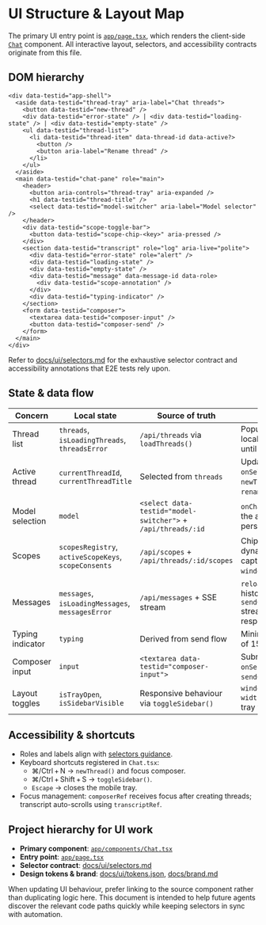 # UI Structure & Layout Map

The primary UI entry point is [`app/page.tsx`](../../app/page.tsx), which renders the client-side [`Chat`](../../app/components/Chat.tsx) component. All interactive layout, selectors, and accessibility contracts originate from this file.

## DOM hierarchy

```
<div data-testid="app-shell">
  <aside data-testid="thread-tray" aria-label="Chat threads">
    <button data-testid="new-thread" />
    <div data-testid="error-state" /> | <div data-testid="loading-state" /> | <div data-testid="empty-state" />
    <ul data-testid="thread-list">
      <li data-testid="thread-item" data-thread-id data-active?>
        <button />
        <button aria-label="Rename thread" />
      </li>
    </ul>
  </aside>
  <main data-testid="chat-pane" role="main">
    <header>
      <button aria-controls="thread-tray" aria-expanded />
      <h1 data-testid="thread-title" />
      <select data-testid="model-switcher" aria-label="Model selector" />
    </header>
    <div data-testid="scope-toggle-bar">
      <button data-testid="scope-chip-<key>" aria-pressed />
    </div>
    <section data-testid="transcript" role="log" aria-live="polite">
      <div data-testid="error-state" role="alert" />
      <div data-testid="loading-state" />
      <div data-testid="empty-state" />
      <div data-testid="message" data-message-id data-role>
        <div data-testid="scope-annotation" />
      </div>
      <div data-testid="typing-indicator" />
    </section>
    <form data-testid="composer">
      <textarea data-testid="composer-input" />
      <button data-testid="composer-send" />
    </form>
  </main>
</div>
```

Refer to [docs/ui/selectors.md](./selectors.md) for the exhaustive selector contract and accessibility annotations that E2E tests rely upon.

## State & data flow

| Concern | Local state | Source of truth | Notes |
| --- | --- | --- | --- |
| Thread list | `threads`, `isLoadingThreads`, `threadsError` | `/api/threads` via `loadThreads()` | Populated on mount; new local IDs prefixed with `t_` until persisted. |
| Active thread | `currentThreadId`, `currentThreadTitle` | Selected from `threads` | Updated by `onSelectThread()`, `newThread()`, and `renameThread()`. |
| Model selection | `model` | `<select data-testid="model-switcher">` + `/api/threads/:id` | `onChangeModel()` patches the active thread when persisted. |
| Scopes | `scopesRegistry`, `activeScopeKeys`, `scopeConsents` | `/api/scopes` + `/api/threads/:id/scopes` | Chips rendered dynamically; consent captured via `window.confirm`. |
| Messages | `messages`, `isLoadingMessages`, `messagesError` | `/api/messages` + SSE stream | `reloadMessages()` fetches history; `sendCurrentInput()` streams assistant responses. |
| Typing indicator | `typing` | Derived from send flow | Minimum display duration of 150 ms before hiding. |
| Composer input | `input` | `<textarea data-testid="composer-input">` | Submit handled by `onSend()` / `sendCurrentInput()`. |
| Layout toggles | `isTrayOpen`, `isSidebarVisible` | Responsive behaviour via `toggleSidebar()` | `window.matchMedia('(max-width: 767px)')` decides tray vs. sidebar. |

## Accessibility & shortcuts

- Roles and labels align with [selectors guidance](./selectors.md#accessibility-roles--labels-append).
- Keyboard shortcuts registered in `Chat.tsx`:
  - ⌘/Ctrl + N → `newThread()` and focus composer.
  - ⌘/Ctrl + Shift + S → `toggleSidebar()`.
  - `Escape` → closes the mobile tray.
- Focus management: `composerRef` receives focus after creating threads; transcript auto-scrolls using `transcriptRef`.

## Project hierarchy for UI work

- **Primary component**: [`app/components/Chat.tsx`](../../app/components/Chat.tsx)
- **Entry point**: [`app/page.tsx`](../../app/page.tsx)
- **Selector contract**: [docs/ui/selectors.md](./selectors.md)
- **Design tokens & brand**: [docs/ui/tokens.json](../ui/tokens.json), [docs/brand.md](../brand.md)

When updating UI behaviour, prefer linking to the source component rather than duplicating logic here. This document is intended to help future agents discover the relevant code paths quickly while keeping selectors in sync with automation.
